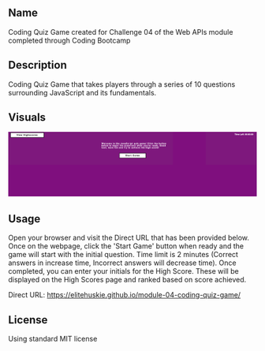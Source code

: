 ## Name
Coding Quiz Game created for Challenge 04 of the Web APIs module completed through Coding Bootcamp

## Description
Coding Quiz Game that takes players through a series of 10 questions surrounding JavaScript and its fundamentals.

## Visuals
![Coding Quiz Game](./assets/images/coding-quiz-game-webpage.png)

## Usage
Open your browser and visit the Direct URL that has been provided below. Once on the webpage, click the 'Start Game' button when ready and the game will start with the initial question. Time limit is 2 minutes (Correct answers in increase time, Incorrect answers will decrease time). Once completed, you can enter your initials for the High Score. These will be displayed on the High Scores page and ranked based on score achieved.

Direct URL: https://elitehuskie.github.io/module-04-coding-quiz-game/

## License
Using standard MIT license